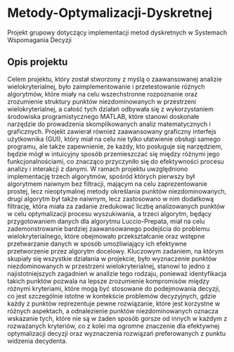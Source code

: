 # Metody-Optymalizacji-Dyskretnej
Projekt grupowy dotyczący implementacji metod dyskretnych  w Systemach Wspomagania Decyzji

## Opis projektu
Celem projektu, który został stworzony z myślą o zaawansowanej analizie wielokryterialnej, było zaimplementowanie i przetestowanie różnych algorytmów, które miały na celu wszechstronne rozpoznanie oraz zrozumienie struktury punktów niezdominowanych w przestrzeni wielokryterialnej, a całość tych działań odbywała się z wykorzystaniem środowiska programistycznego MATLAB, które stanowi doskonałe narzędzie do prowadzenia skomplikowanych analiz matematycznych i graficznych. Projekt zawierał również zaawansowany graficzny interfejs użytkownika (GUI), który miał na celu nie tylko ułatwienie obsługi samego programu, ale także zapewnienie, że każdy, kto posługuje się narzędziem, będzie mógł w intuicyjny sposób przemieszczać się między różnymi jego funkcjonalnościami, co znacząco przyczyniło się do efektywności procesu analizy i interakcji z danymi. W ramach projektu uwzględniono implementację trzech algorytmów, spośród których pierwszy był algorytmem naiwnym bez filtracji, mającym na celu zaprezentowanie prostej, lecz nieoptymalnej metody określania punktów niezdominowanych, drugi algorytm był także naiwnym, lecz zastosowano w nim dodatkową filtrację, która miała za zadanie zredukować liczbę analizowanych punktów w celu optymalizacji procesu wyszukiwania, a trzeci algorytm, będący przygotowaniem danych dla algorytmu Luccio-Prepata, miał na celu zademonstrowanie bardziej zaawansowanego podejścia do problemu wielokryterialnego, które obejmowało przekształcanie oraz wstępne przetwarzanie danych w sposób umożliwiający ich efektywne przetworzenie przez algorytm docelowy. Kluczowym zadaniem, na którym skupiały się wszystkie działania w projekcie, było wyznaczenie punktów niezdominowanych w przestrzeni wielokryterialnej, stanowi to jedno z najistotniejszych zagadnień w analizie tego rodzaju, ponieważ identyfikacja takich punktów pozwala na lepsze zrozumienie kompromisów między różnymi kryteriami, które mogą być stosowane do podejmowania decyzji, co jest szczególnie istotne w kontekście problemów decyzyjnych, gdzie każdy z punktów reprezentuje pewne rozwiązanie, które jest korzystne w różnych aspektach, a odnalezienie punktów niezdominowanych oznacza wskazanie tych, które nie są w żaden sposób gorsze od innych w każdym z rozważanych kryteriów, co z kolei ma ogromne znaczenie dla efektywnej optymalizacji decyzji oraz wyznaczenia rozwiązań preferowanych z punktu widzenia decydenta.
